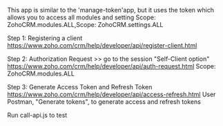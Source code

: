 This app is similar to the 'manage-token'app, but it uses the token which allows you to access all modules and setting 
Scope: ZohoCRM.modules.ALL,Scope: ZohoCRM.settings.ALL 

Step 1: Registering a client
https://www.zoho.com/crm/help/developer/api/register-client.html

Step 2: Authorization Request >> go to the session "Self-Client option"
https://www.zoho.com/crm/help/developer/api/auth-request.html
Scope: ZohoCRM.modules.ALL

Step 3: Generate Access Token and Refresh Token
https://www.zoho.com/crm/help/developer/api/access-refresh.html
User Postman, "Generate tokens", to generate access and refresh tokens

Run call-api.js to test
